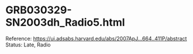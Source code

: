 # GRB030329-SN2003dh_Radio5.html

Reference: https://ui.adsabs.harvard.edu/abs/2007ApJ...664..411P/abstract
Status: Late, Radio